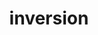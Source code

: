 ---
layout: recommendation
parent: RNA
title: inversion
definition: 
    Inversion: a sequence change where, compared to a reference sequence, <b>more than one nucleotide</b> replacing the original sequence are the reverse complement of the original sequence.
discussion:
    Is the change AAGC to TTCG an inversion?: No, an inversion would change AAGC to GCTT, its <b>revese-complement</b>. TTCG is only the <b>complement</b> of AAGC.
    Is the change AAGC to CGAA an inversion?: No, an inversion would change AAGC to GCTT, its <b>revese-complement</b>. CGAA is only the <b>reverse</b> of AAGC.
---